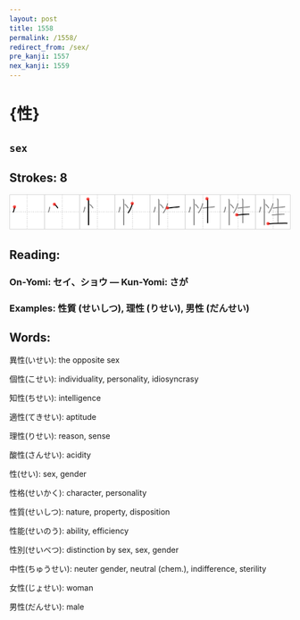 ```yaml
---
layout: post
title: 1558
permalink: /1558/
redirect_from: /sex/
pre_kanji: 1557
nex_kanji: 1559
---
```


# {性}

## `sex`

## Strokes: 8

<div class="stroke"><img src="../images/E680A7.png" /></div>

## Reading:

### On-Yomi: セイ、ショウ &mdash; Kun-Yomi: さが

### Examples: 性質 (せいしつ), 理性 (りせい), 男性 (だんせい)

## Words:

異性(いせい): the opposite sex

個性(こせい): individuality, personality, idiosyncrasy

知性(ちせい): intelligence

適性(てきせい): aptitude

理性(りせい): reason, sense

酸性(さんせい): acidity

性(せい): sex, gender

性格(せいかく): character, personality

性質(せいしつ): nature, property, disposition

性能(せいのう): ability, efficiency

性別(せいべつ): distinction by sex, sex, gender

中性(ちゅうせい): neuter gender, neutral (chem.), indifference, sterility

女性(じょせい): woman

男性(だんせい): male
